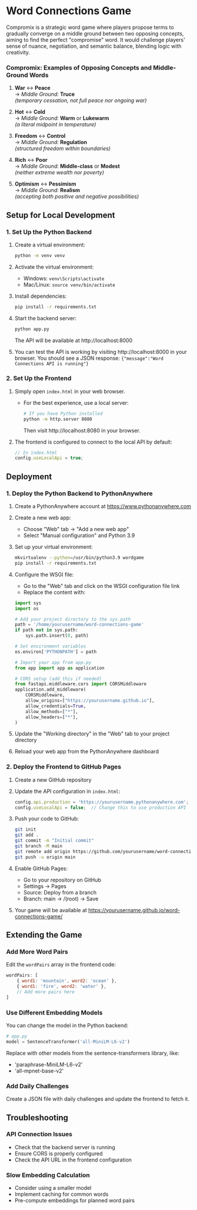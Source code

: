 # Word Connections Game

Compromix is a strategic word game where players propose terms to gradually converge on a middle ground between two opposing concepts, aiming to find the perfect "compromise" word.
It would challenge players' sense of nuance, negotiation, and semantic balance, blending logic with creativity.

### Compromix: Examples of Opposing Concepts and Middle-Ground Words

1. **War** ↔ **Peace**  
   → *Middle Ground:* **Truce**  
   _(temporary cessation, not full peace nor ongoing war)_

2. **Hot** ↔ **Cold**  
   → *Middle Ground:* **Warm** or **Lukewarm**  
   _(a literal midpoint in temperature)_

3. **Freedom** ↔ **Control**  
   → *Middle Ground:* **Regulation**  
   _(structured freedom within boundaries)_

4. **Rich** ↔ **Poor**  
   → *Middle Ground:* **Middle-class** or **Modest**  
   _(neither extreme wealth nor poverty)_

5. **Optimism** ↔ **Pessimism**  
   → *Middle Ground:* **Realism**  
   _(accepting both positive and negative possibilities)_




## Setup for Local Development

### 1. Set Up the Python Backend

1. Create a virtual environment:
   ```bash
   python -m venv venv
   ```

2. Activate the virtual environment:
   - Windows: `venv\Scripts\activate`
   - Mac/Linux: `source venv/bin/activate`

3. Install dependencies:
   ```bash
   pip install -r requirements.txt
   ```

4. Start the backend server:
   ```bash
   python app.py
   ```

   The API will be available at http://localhost:8000

5. You can test the API is working by visiting http://localhost:8000 in your browser. You should see a JSON response: `{"message":"Word Connections API is running"}`

### 2. Set Up the Frontend

1. Simply open `index.html` in your web browser.
   
   - For the best experience, use a local server:
     ```bash
     # If you have Python installed
     python -m http.server 8080
     ```
     Then visit http://localhost:8080 in your browser.

2. The frontend is configured to connect to the local API by default:
   ```javascript
   // In index.html
   config.useLocalApi = true;
   ```

## Deployment

### 1. Deploy the Python Backend to PythonAnywhere

1. Create a PythonAnywhere account at https://www.pythonanywhere.com

2. Create a new web app:
   - Choose "Web" tab → "Add a new web app"
   - Select "Manual configuration" and Python 3.9

3. Set up your virtual environment:
   ```bash
   mkvirtualenv --python=/usr/bin/python3.9 wordgame
   pip install -r requirements.txt
   ```

4. Configure the WSGI file:
   - Go to the "Web" tab and click on the WSGI configuration file link
   - Replace the content with:

   ```python
   import sys
   import os

   # Add your project directory to the sys.path
   path = '/home/yourusername/word-connections-game'
   if path not in sys.path:
       sys.path.insert(0, path)

   # Set environment variables
   os.environ['PYTHONPATH'] = path

   # Import your app from app.py
   from app import app as application
   
   # CORS setup (add this if needed)
   from fastapi.middleware.cors import CORSMiddleware
   application.add_middleware(
       CORSMiddleware,
       allow_origins=["https://yourusername.github.io"],
       allow_credentials=True,
       allow_methods=["*"],
       allow_headers=["*"],
   )
   ```

5. Update the "Working directory" in the "Web" tab to your project directory

6. Reload your web app from the PythonAnywhere dashboard

### 2. Deploy the Frontend to GitHub Pages

1. Create a new GitHub repository

2. Update the API configuration in `index.html`:
   ```javascript
   config.api.production = 'https://yourusername.pythonanywhere.com';
   config.useLocalApi = false;  // Change this to use production API
   ```

3. Push your code to GitHub:
   ```bash
   git init
   git add .
   git commit -m "Initial commit"
   git branch -M main
   git remote add origin https://github.com/yourusername/word-connections-game.git
   git push -u origin main
   ```

4. Enable GitHub Pages:
   - Go to your repository on GitHub
   - Settings → Pages
   - Source: Deploy from a branch
   - Branch: main → /(root) → Save

5. Your game will be available at https://yourusername.github.io/word-connections-game/

## Extending the Game

### Add More Word Pairs

Edit the `wordPairs` array in the frontend code:

```javascript
wordPairs: [
    { word1: 'mountain', word2: 'ocean' },
    { word1: 'fire', word2: 'water' },
    // Add more pairs here
]
```

### Use Different Embedding Models

You can change the model in the Python backend:

```python
# app.py
model = SentenceTransformer('all-MiniLM-L6-v2')
```

Replace with other models from the sentence-transformers library, like:
- 'paraphrase-MiniLM-L6-v2'
- 'all-mpnet-base-v2'

### Add Daily Challenges

Create a JSON file with daily challenges and update the frontend to fetch it.

## Troubleshooting

### API Connection Issues

- Check that the backend server is running
- Ensure CORS is properly configured
- Check the API URL in the frontend configuration

### Slow Embedding Calculation

- Consider using a smaller model
- Implement caching for common words
- Pre-compute embeddings for planned word pairs
